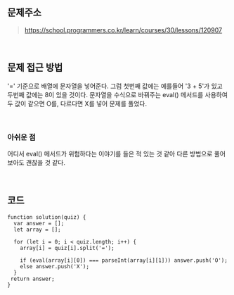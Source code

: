 ## 문제주소
>https://school.programmers.co.kr/learn/courses/30/lessons/120907

</br>

## 문제 접근 방법
'=' 기준으로 배열에 문자열을 넣어준다. 그럼 첫번째 값에는 예를들어 '3 + 5'가 있고 두번째 값에는 8이 있을 것이다. 문자열을 수식으로 바꿔주는 eval() 메서드를 사용하여 두 값이 같으면 O를, 다르다면 X를 넣어 문제를 풀었다.

</br>

### 아쉬운 점
어디서 eval() 메서드가 위험하다는 이야기를 들은 적 있는 것 같아 다른 방법으로 풀어보아도 괜찮을 것 같다.

</br>

## 코드
```
function solution(quiz) {
  var answer = [];
  let array = [];
    
  for (let i = 0; i < quiz.length; i++) {
    array[i] = quiz[i].split('=');

    if (eval(array[i][0]) === parseInt(array[i][1])) answer.push('O');
    else answer.push('X');
  }
 return answer;
}
```